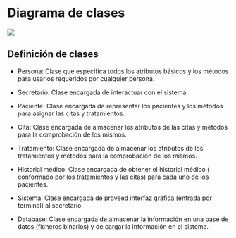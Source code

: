 # Diagrama de clases

![](https://raw.githubusercontent.com/dragoswolf/Ingenieria-del-Software/master/Dise%C3%B1o%20del%20sistema/Diagrama%20de%20Clases.jpg)

## Definición de clases

* Persona: Clase que especifica todos los atributos básicos y los métodos para usarlos requeridos por cualquier persona.

* Secretario: Clase encargada de interactuar con el sistema.

* Paciente: Clase encargada de representar los pacientes y los métodos para asignar las citas y tratamientos.

* Cita: Clase encargada de almacenar los atributos de las citas y métodos para la comprobación de los mismos.

* Tratamiento: Clase encargada de almacenar los atributos de los tratamientos y métodos para la comprobación de los mismos.

* Historial médico: Clase encargada de obtener el historial médico ( conformado por los tratamientos y las citas) para cada uno de los pacientes.

* Sistema: Clase encargada de proveed interfaz gráfica (entrada por terminal) al secretario.

* Database: Clase encargada de almacenar la información en una base de datos (ficheros binarios) y de cargar la información en el sistema.

